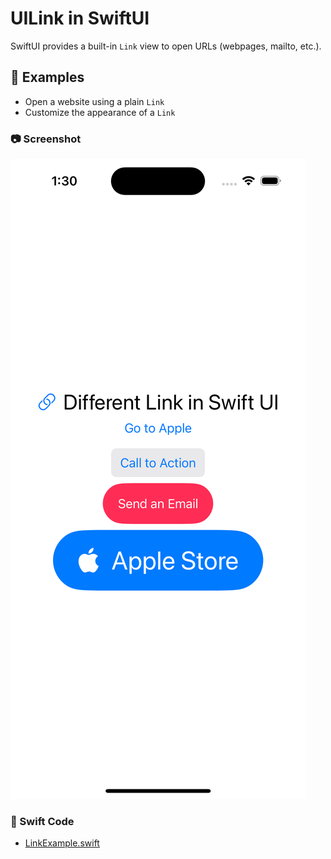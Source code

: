 # UILink in SwiftUI

SwiftUI provides a built-in `Link` view to open URLs (webpages, mailto, etc.).

## 📌 Examples

- Open a website using a plain `Link`
- Customize the appearance of a `Link`

### 📷 Screenshot

![Link Example](./link_example.png)

### 🔗 Swift Code

- [LinkExample.swift](./LinkExample.swift)
